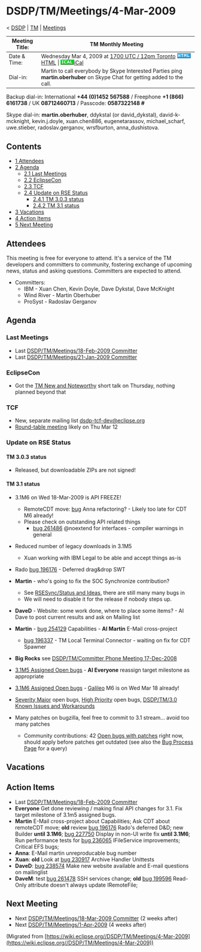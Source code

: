 

DSDP/TM/Meetings/4-Mar-2009
===========================

< [DSDP](./DSDP "DSDP")‎ | [TM](./TM "DSDP/TM")‎ | [Meetings](./Meetings "DSDP/TM/Meetings")

| Meeting Title: | **TM Monthly Meeting** |
| --- | --- |
| Date & Time: | Wednesday Mar 4, 2009 at [1700 UTC / 12pm Toronto](http://www.timeanddate.com/worldclock/fixedtime.html?month=3&day=4&year=2009&hour=17&min=00&sec=0&p1=0)   ![Html.gif](./images/Html.gif)[HTML](http://www.google.com/calendar/embed?src=vn70im36r00qeusu8nme50cils@group.calendar.google.com&ctz=Canada/Toronto) \| ![Ical.gif](./images/Ical.gif)[iCal](http://www.google.com/calendar/ical/vn70im36r00qeusu8nme50cils@group.calendar.google.com/public/basic.ics) |
| Dial-in: | Martin to call everybody by Skype   Interested Parties ping **martin.oberhuber** on Skype Chat for getting added to the call. |

Backup dial-in: International **+44 (0)1452 567588** / Freephone **+1 (866) 6161738** / UK **08712460713** / Passcode: **0587322148 #**

Skype dial-in: **martin.oberhuber**, ddykstal (or david\_dykstal), david-k-mcknight, kevin.j.doyle, xuan.chen886, eugenetarassov, michael\_scharf, uwe.stieber, radoslav.gerganov, wrsfburton, anna_dushistova.  

Contents
--------

*   [1 Attendees](#Attendees)
*   [2 Agenda](#Agenda)
    *   [2.1 Last Meetings](#Last-Meetings)
    *   [2.2 EclipseCon](#EclipseCon)
    *   [2.3 TCF](#TCF)
    *   [2.4 Update on RSE Status](#Update-on-RSE-Status)
        *   [2.4.1 TM 3.0.3 status](#TM-3.0.3-status)
        *   [2.4.2 TM 3.1 status](#TM-3.1-status)
*   [3 Vacations](#Vacations)
*   [4 Action Items](#Action-Items)
*   [5 Next Meeting](#Next-Meeting)

Attendees
---------

This meeting is free for everyone to attend. It's a service of the TM developers and committers to community, fostering exchange of upcoming news, status and asking questions. Committers are expected to attend.

*   Committers:
    *   IBM - Xuan Chen, Kevin Doyle, Dave Dykstal, Dave McKnight
    *   Wind River - Martin Oberhuber
    *   ProSyst - Radoslav Gerganov

  

Agenda
------

### Last Meetings

*   Last [DSDP/TM/Meetings/18-Feb-2009 Committer](./Meetings/18-Feb-2009_Committer "DSDP/TM/Meetings/18-Feb-2009 Committer")
*   Last [DSDP/TM/Meetings/21-Jan-2009 Committer](./Meetings/21-Jan-2009_Committer "DSDP/TM/Meetings/21-Jan-2009 Committer")

### EclipseCon

*   Got the [TM New and Noteworthy](https://www.eclipsecon.org/submissions/2009/view_talk.php?id=487) short talk on Thursday, nothing planned beyond that

### TCF

*   New, separate mailing list [dsdp-tcf-dev@eclipse.org](https://dev.eclipse.org/mailman/listinfo/dsdp-tcf-dev)
*   [Round-table meeting](http://dev.eclipse.org/mhonarc/lists/dsdp-tcf-dev/msg00001.html) likely on Thu Mar 12

### Update on RSE Status

#### TM 3.0.3 status

*   Released, but downloadable ZIPs are not signed!

#### TM 3.1 status

*   3.1M6 on Wed 18-Mar-2009 is API FREEZE!
    *   RemoteCDT move: [bug](https://bugs.eclipse.org/bugs/show_bug.cgi?id=) Anna refactoring? - Likely too late for CDT M6 already!
    *   Please check on outstanding API related things
        *   [bug 261486](https://bugs.eclipse.org/bugs/show_bug.cgi?id=261486) @noextend for interfaces - compiler warnings in general
*   Reduced number of legacy downloads in 3.1M5
    *   Xuan working with IBM Legal to be able and accept things as-is
*   Rado [bug 196176](https://bugs.eclipse.org/bugs/show_bug.cgi?id=196176) \- Deferred drag&drop SWT
*   **Martin** \- who's going to fix the SOC Synchronize contribution?
    *   See [RSESync/Status and Ideas](./RSESync/Status_and_Ideas "RSESync/Status and Ideas"), there are still many many bugs in
    *   We will need to disable it for the release if nobody steps up.
*   **DaveD** \- Website: some work done, where to place some items? - AI Dave to post current results and ask on Mailing list
*   **Martin** \- [bug 254129](https://bugs.eclipse.org/bugs/show_bug.cgi?id=254129) Capabilities - **AI Martin** E-Mail cross-project
    *   [bug 196337](https://bugs.eclipse.org/bugs/show_bug.cgi?id=196337) \- TM Local Terminal Connector - waiting on fix for CDT Spawner

*   **Big Rocks** see [DSDP/TM/Committer Phone Meeting 17-Dec-2008](./Committer_Phone_Meeting_17-Dec-2008 "DSDP/TM/Committer Phone Meeting 17-Dec-2008")
*   [3.1M5 Assigned Open bugs](https://bugs.eclipse.org/bugs/buglist.cgi?query_format=advanced&product=Target+Management&target_milestone=3.0&target_milestone=3.0.1&target_milestone=3.0.2&target_milestone=3.1+M2&target_milestone=3.1+M3&target_milestone=3.1+M4&target_milestone=3.1+M5&bug_status=UNCONFIRMED&bug_status=NEW&bug_status=ASSIGNED&bug_status=REOPENED&cmdtype=doit) \- **AI Everyone** reassign target milestone as appropriate
*   [3.1M6 Assigned Open bugs](https://bugs.eclipse.org/bugs/buglist.cgi?query_format=advanced&product=Target+Management&target_milestone=3.1+M6&bug_status=UNCONFIRMED&bug_status=NEW&bug_status=ASSIGNED&bug_status=REOPENED&cmdtype=doit) \- [Galileo](./Galileo "Galileo") M6 is on Wed Mar 18 already!
*   [Severity Major](https://bugs.eclipse.org/bugs/buglist.cgi?query_format=advanced&classification=DSDP&product=Target+Management&bug_status=UNCONFIRMED&bug_status=NEW&bug_status=ASSIGNED&bug_status=REOPENED&bug_severity=blocker&bug_severity=critical&bug_severity=major&cmdtype=doit) open bugs, [High Priority](https://bugs.eclipse.org/bugs/buglist.cgi?query_format=advanced&classification=DSDP&product=Target+Management&bug_status=UNCONFIRMED&bug_status=NEW&bug_status=ASSIGNED&bug_status=REOPENED&cmdtype=doit&field0-0-0=priority&type0-0-0=regexp&value0-0-0=P%5B12%5D&field0-0-1=bug_severity&type0-0-1=regexp&value0-0-1=blocker%7Ccritical%7Cmajor) open bugs, [DSDP/TM/3.0 Known Issues and Workarounds](./3.0_Known_Issues_and_Workarounds "DSDP/TM/3.0 Known Issues and Workarounds")
*   Many patches on bugzilla, feel free to commit to 3.1 stream... avoid too many patches
    *   Community contributions: 42 [Open bugs with patches](https://bugs.eclipse.org/bugs/buglist.cgi?query_format=advanced&classification=DSDP&product=Target+Management&bug_status=UNCONFIRMED&bug_status=NEW&bug_status=ASSIGNED&bug_status=REOPENED&cmdtype=doit&field0-0-0=attachments.ispatch&type0-0-0=equals&value0-0-0=1) right now, should apply before patches get outdated (see also the [Bug Process Page](https://www.eclipse.org/dsdp/tm/development/bug_process.php) for a query)

  

  

Vacations
---------

Action Items
------------

*   Last [DSDP/TM/Meetings/18-Feb-2009 Committer](./Meetings/18-Feb-2009_Committer "DSDP/TM/Meetings/18-Feb-2009 Committer")
*   **Everyone** Get done reviewing / making final API changes for 3.1. Fix target milestone of 3.1m5 assigned bugs.
*   **Martin** E-Mail cross-project about Capabilities; Ask CDT about remoteCDT move; **old** review [bug 196176](https://bugs.eclipse.org/bugs/show_bug.cgi?id=196176) Rado's deferred D&D; new Builder **until 3.1M6**; [bug 227750](https://bugs.eclipse.org/bugs/show_bug.cgi?id=227750) Display in non-UI write fix **until 3.1M6**; Run performance tests for [bug 236065](https://bugs.eclipse.org/bugs/show_bug.cgi?id=236065) IFileService improvements; Critical EFS bugs;
*   **Anna**: E-Mail martin unreproducable bug number
*   **Xuan**: **old** Look at [bug 230917](https://bugs.eclipse.org/bugs/show_bug.cgi?id=230917) Archive Handler Unittests
*   **DaveD**: [bug 238574](https://bugs.eclipse.org/bugs/show_bug.cgi?id=238574) Make new website available and E-mail questions on mailinglist
*   **DaveM**: test [bug 261478](https://bugs.eclipse.org/bugs/show_bug.cgi?id=261478) SSH services change; **old** [bug 199596](https://bugs.eclipse.org/bugs/show_bug.cgi?id=199596) Read-Only attribute doesn't always update IRemoteFile;

Next Meeting
------------

*   Next [DSDP/TM/Meetings/18-Mar-2009 Committer](./Meetings/18-Mar-2009_Committer "DSDP/TM/Meetings/18-Mar-2009 Committer") (2 weeks after)
*   Next [DSDP/TM/Meetings/1-Apr-2009](./Meetings/1-Apr-2009 "DSDP/TM/Meetings/1-Apr-2009") (4 weeks after)


(Migrated from [https://wiki.eclipse.org//DSDP/TM/Meetings/4-Mar-2009](https://wiki.eclipse.org//DSDP/TM/Meetings/4-Mar-2009))